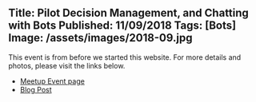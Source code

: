 Title: Pilot Decision Management, and Chatting with Bots
Published: 11/09/2018
Tags: [Bots]
Image: /assets/images/2018-09.jpg
---
This event is from before we started this website. For more details and photos, please visit the links below.

* [Meetup Event page](https://www.meetup.com/dotnetoxford/events/252113453/)
* [Blog Post](https://www.danclarke.com/dotnetoxford-september-2018)
